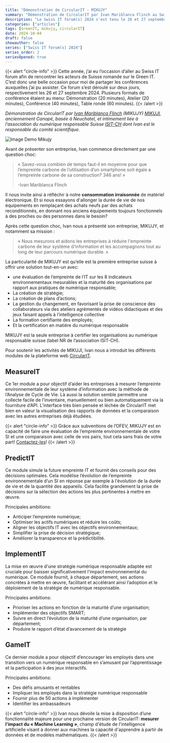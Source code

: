 ```yaml
---
title: "Démonstration de CircularIT - MIKUJY"
summary: "Démonstration de CircularIT par Ivan Mariblanca Flinch au Swiss IT forum(s) 2024 qui s'est tenu les 26 et 27 septembre à Palexpo (Genève)"
description: "Le Swiss IT forum(s) 2024 s'est tenu le 26 et 27 septembre à Palexpo (Genève). C'est un évènement important de la place genevoise où les entreprises viennent présenter leur solution métier et IT et où cette année la transition numérique et l'IA ont été des sujets à l'honneur. Dans cette série d'articles je vous partage les quelques conférences auxquelles j'ai eu le plaisir de participer, dont la démonstration de CircularIT."
categories: ["articles"]
tags: [GreenIT, mikujy, circularIT]
date: 2024-10-04
draft: false
showauthor: false
series: ["Swiss IT forum(s) 2024"]
series_order: 2
seriesOpened: true
---
```


{{< alert "circle-info" >}}
Cette année, j’ai eu l’occasion d’aller au Swiss IT forum afin de rencontrer les acteurs de Suisse romande sur le Green IT. C’est donc une belle occasion pour moi de partager les conférences auxquelles j’ai pu assister. Ce forum s’est déroulé sur deux jours, respectivement les 26 et 27 septembre 2024. Plusieurs formats de conférence étaient au menu: Démonstration (20 minutes), Atelier (20 minutes), Conférence (40 minutes), Table ronde (60 minutes).
{{< /alert >}}

*Démonstration de CircularIT par [Ivan Mariblanca Flinch](https://www.linkedin.com/in/ivanmariblancaflinch/) (MIKUJY)*
*[MIKUJI](https://mikujy.com), anciennement Canopé, basée à Neuchatel, et intimement liée à l’association du numérique responsable Suisse [ISIT-CH](https://isit-ch.org) dont Ivan est le responsable du comité scientifique.*

![Image Demo Mikujy](/img/sitf-2024-demo-mikujy.png)

Avant de présenter son entreprise, Ivan commence directement par une question choc:
> « Savez-vous combien de temps faut-il en moyenne pour que l’empreinte carbone de l’utilisation d’un smartphone soit égale a l’empreinte carbone de sa construction? 346 ans! »
>
> -Ivan Mariblanca Flinch

Il nous invite ainsi à réfléchir à notre **consommation irraisonnée** de matériel électronique. Et si nous essayons d'allonger la durée de vie de nos équipements en remplaçant des achats neufs par des achats reconditionnés, en donnant nos anciens équipements toujours fonctionnels à des proches ou des personnes dans le besoin?

Après cette question choc, Ivan nous a présenté son entreprise, MIKUJY, et notamment sa mission : 
> « Nous mesurons et aidons les entreprises à réduire l'empreinte carbone de leur système d'information et les accompagnons tout au long de leur parcours numérique durable. »

La particularité de MIKUJY est qu’elle est la première entreprise suisse à offrir une solution tout-en-un avec:
- une évaluation de l’empreinte de l’IT sur les 8 indicateurs environnementaux mesurables et la maturité des organisations par rapport aux pratiques de numérique responsable;
- La création de stratégie;
- La création de plans d’actions;
- La gestion du changement, en favorisant la prise de conscience des collaborateurs via des ateliers agrémentés de vidéos didactiques et des jeux faisant appels à l’intelligence collective
- La formation certifiante des employés;
- Et la certification en matière du numérique responsable

MIKUJY est la seule entreprise à certifier les organisations au numérique responsable suisse (label NR de l’association ISIT-CH).

Pour soutenir les activités de MIKUJI, Ivan nous a introduit les différents modules de la plateforme web [CircularIT](https://circularit.mikujy.com/).

## MeasureIT
Ce 1er module a pour objectif d’aider les entreprises à mesurer l’empreinte environnementale de leur système d’information avec la méthode de l’Analyse de Cycle de Vie.
Là aussi la solution semble permettre une collecte facile de l’inventaire, manuellement ou bien automatiquement via la fourniture d’API. L’interface très bien pensée et léchée de CircularIT met bien en valeur la visualisation des rapports de données et la comparaison avec les autres entreprises déjà étudiées.

{{< alert "circle-info" >}}
Grâce aux subventions de l’OFEV, MIKUJY est en capacité de faire une évaluation de l’empreinte environnementale de votre SI et une comparaison avec celle de vos pairs, tout cela sans frais de votre part! [Contactez-les](https://mikujy.com/contacter/)!
{{< /alert >}}

## PredictIT
Ce module simule la future empreinte IT et fournit des conseils pour des décisions optimales. Cela modélise l’évolution de l’empreinte environnementale d’un SI en réponse  par exemple à l'évolution de la durée de vie et de la quantité des appareils. Cela facilite grandement la prise de décisions sur la sélection des actions les plus pertinentes à mettre en œuvre.

Principales ambitions:
- Anticiper l’empreinte numérique;
- Optimiser les actifs numériques et réduire les coûts;
- Aligner les objectifs IT avec les objectifs environnementaux;
- Simplifier la prise de décision stratégique;
- Améliorer la transparence et la prédictibilité.

## ImplementIT
La mise en œuvre d'une stratégie numérique responsable adaptée est cruciale pour baisser significativement l'impact environnemental du numérique. Ce module fournit, à chaque département, ses actions concrètes à mettre en œuvre, facilitant et accélérant ainsi l’adoption et le déploiement de la stratégie de numérique responsable. 

Principales ambitions:
- Prioriser les actions en fonction de la maturité d’une organisation;
- Implémenter des objectifs SMART;
- Suivre en direct l’évolution de la maturité d’une organisation, par département;
- Produire le rapport d’état d’avancement de la stratégie

## GameIT
Ce dernier module a pour objectif d’encourager les employés dans une transition vers un numérique responsable en s’amusant par l’apprentissage et la participation à des jeux interactifs.

Principales ambitions:
- Des défis amusants et rentables
- Impliquer les employés dans la stratégie numérique responsable
- Fournir plus de 50 actions à implémenter
- Identifier les ambassadeurs

{{< alert "circle-info" >}}
Ivan nous dévoile la mise à disposition d’une fonctionnalité majeure pour une prochaine version de CircularIT: **mesurer l’impact du « Machine Learning »**, champ d'étude de l'intelligence artificielle visant à donner aux machines la capacité d'apprendre à partir de données et de modèles mathématiques.
{{< /alert >}}